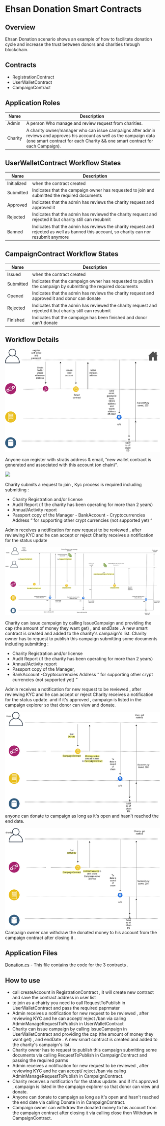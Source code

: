 
Ehsan Donation Smart Contracts
====================================================
Overview 
---------
Ehsan Donation scenario shows an example of how to facilitate donation cycle  and increase the trust between donors and charities through blockchain. 
	
Contracts 
------------------
- RegistrationContract
- UserWalletContract
- CampaignContract


Application Roles 
------------------

| Name       | Description                                                                                         |
|------------|-----------------------------------------------------------------------------------------------------|
| Admin| A person Who manage and review request from charities. 
| Charity      | A charity owner/manager who can issue campaigns after admin reviews and approves his account as well as  the campaign data (one smart contract for each Charity && one smart contract for each Campaign).                                     |


UserWalletContract Workflow States 
-------

| Name                 | Description                                                                                                 |
|----------------------|-------------------------------------------------------------------------------------------------------------|
| Initialized               | when the contract created                               |
| Submitted         | Indicates that the campaign owner has requested to join and submitted the required documents                                                                       |
| Approved   | Indicates that the admin has reviews the charity request and approved it                      |
| Rejected   | Indicates that the admin has reviewed the charity request and rejected it but charity still can resubmit                      |
| Banned   | Indicates that the admin has reviews the charity request and rejected as well as banned this account, so  charity can nor resubmit anymore                    |

 
CampaignContract Workflow States 
-------

| Name                 | Description                                                                                                 |
|----------------------|-------------------------------------------------------------------------------------------------------------|
| Issued               | when the contract created                               |
| Submitted         | Indicates that the campaign owner has requested to publish the campaign by submitting the required documents                                                                       |
| Opened   | Indicates that the admin has reviews the charity request and approved it and donor can donate                     |
| Rejected   | Indicates that the admin has reviewed the charity request and rejected it but charity still can resubmit                      |
| Finished   | Indicates that the campaign has been finished and donor can't donate                |


Workflow Details
----------------

![](Registration.png)

Anyone can register with  stratis address & email, “new wallet contract is generated and associated with this account  (on chain)“.

![](Chraity_request_to_join.png)

Charity submits a request to join ,
Kyc process is required  including submitting : 
	
- Charity Registration and/or license  
 - Audit Report (if the charity has been operating for more than 2 years)
  - Annual/Activity report
   - Passport copy of the Manager
    - BankAccount
    - Cryptocurrencies Address “ for supporting other crypt currencies (not supported yet) “

 Admin receives a notification for new request to be reviewed , after  reviewing KYC and he can accept or reject 
Charity receives a notification for the status update

![](Request_to_issue_campaign.png)

Charity can issue campaign by calling IssueCampaign and providing the cap (the amount of money they want get) , and endDate . A new smart contract is created and added to the charity's campaign's list.
Charity owner has to request to publish this campaign submitting some documents  including submitting : 
	
- Charity Registration and/or license  
 -  Audit Report (if the charity has been operating for more than 2 years)
   - Annual/Activity report
   - Passport copy of the Manager,
   -  BankAccount
    -Cryptocurrencies Address “ for supporting other crypt currencies (not supported yet) “


 Admin receives a notification for new request to be reviewed , after  reviewing KYC and he can accept or reject 
Charity receives a notification for the status update. and if it's approved , campaign is listed in the campaign explorer so that donor can view and donate. 

![](Donation.png)
anyone can donate to campaign as long as it's open and hasn't reached the end date. 


![](Withdraw.png)
Campaign owner can withdraw the donated money to his account from the campaign contract after closing it .

Application Files
-----------------

[Donation.cs](Donation.cs) - This file contains the code for the 3 contracts .


How to use
-----------------
- call createAccount in RegistrationContract , it will create new contract and save the contract address in user list
- to join as a chairty you need to call  RequestToPublish in UserWalletContract and pass the required paprmater 
-  Admin receives a notification for new request to be reviewed , after  reviewing KYC and he can accept/ reject /ban via caling AdminManageRequestToPublish in UserWalletContract
- Charity can issue campaign by calling IssueCampaign in UserWalletContract and providing the cap (the amount of money they want get) , and endDate . A new smart contract is created and added to the charity's campaign's list.
-  Charity owner has to request to publish this campaign submitting some documents  via calling  RequestToPublish in CampaignContract and passing the required parms 
-  Admin receives a notification for new request to be reviewed , after  reviewing KYC and he can accept/ reject /ban via caling AdminManageRequestToPublish in CampaignContract.
- Charity receives a notification for the status update. and if it's approved , campaign is listed in the campaign explorer so that donor can view and donate. 
- Anyone can donate to campaign as long as it's open and hasn't reached the end date via calling Donate in in CampaignContract.
-  Campaign owner can withdraw the donated money to his account from the campaign contract after closing it via calling close then Withdraw in CampaignContract.


